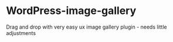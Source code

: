# WordPress-image-gallery
Drag and drop with very easy ux image gallery plugin - needs little adjustments
